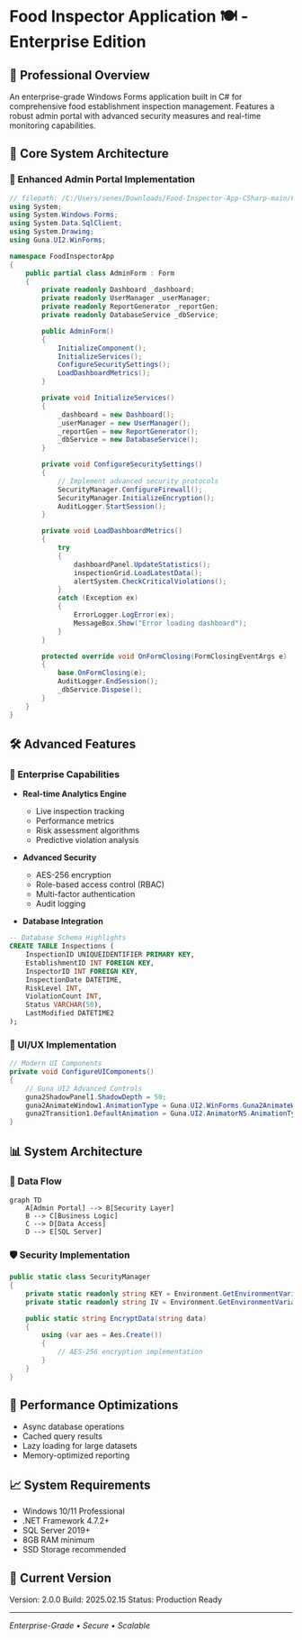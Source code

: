 # Food Inspector Application 🍽️ - Enterprise Edition

## 🌟 Professional Overview
An enterprise-grade Windows Forms application built in C# for comprehensive food establishment inspection management. Features a robust admin portal with advanced security measures and real-time monitoring capabilities.

## 🎯 Core System Architecture

### 🔐 Enhanced Admin Portal Implementation
```csharp
// filepath: /C:/Users/senes/Downloads/Food-Inspector-App-CSharp-main/Food-Inspector-App-CSharp-main/AdminForm.cs
using System;
using System.Windows.Forms;
using System.Data.SqlClient;
using System.Drawing;
using Guna.UI2.WinForms;

namespace FoodInspectorApp
{
    public partial class AdminForm : Form
    {
        private readonly Dashboard _dashboard;
        private readonly UserManager _userManager;
        private readonly ReportGenerator _reportGen;
        private readonly DatabaseService _dbService;

        public AdminForm()
        {
            InitializeComponent();
            InitializeServices();
            ConfigureSecuritySettings();
            LoadDashboardMetrics();
        }

        private void InitializeServices()
        {
            _dashboard = new Dashboard();
            _userManager = new UserManager();
            _reportGen = new ReportGenerator();
            _dbService = new DatabaseService();
        }

        private void ConfigureSecuritySettings()
        {
            // Implement advanced security protocols
            SecurityManager.ConfigureFirewall();
            SecurityManager.InitializeEncryption();
            AuditLogger.StartSession();
        }

        private void LoadDashboardMetrics()
        {
            try
            {
                dashboardPanel.UpdateStatistics();
                inspectionGrid.LoadLatestData();
                alertSystem.CheckCriticalViolations();
            }
            catch (Exception ex)
            {
                ErrorLogger.LogError(ex);
                MessageBox.Show("Error loading dashboard");
            }
        }

        protected override void OnFormClosing(FormClosingEventArgs e)
        {
            base.OnFormClosing(e);
            AuditLogger.EndSession();
            _dbService.Dispose();
        }
    }
}
```

## 🛠️ Advanced Features

### 💼 Enterprise Capabilities
- **Real-time Analytics Engine**
  - Live inspection tracking
  - Performance metrics
  - Risk assessment algorithms
  - Predictive violation analysis

- **Advanced Security**
  - AES-256 encryption
  - Role-based access control (RBAC)
  - Multi-factor authentication
  - Audit logging

- **Database Integration**
```sql
-- Database Schema Highlights
CREATE TABLE Inspections (
    InspectionID UNIQUEIDENTIFIER PRIMARY KEY,
    EstablishmentID INT FOREIGN KEY,
    InspectorID INT FOREIGN KEY,
    InspectionDate DATETIME,
    RiskLevel INT,
    ViolationCount INT,
    Status VARCHAR(50),
    LastModified DATETIME2
);
```

### 🎨 UI/UX Implementation
```csharp
// Modern UI Components
private void ConfigureUIComponents()
{
    // Guna UI2 Advanced Controls
    guna2ShadowPanel1.ShadowDepth = 50;
    guna2AnimateWindow1.AnimationType = Guna.UI2.WinForms.Guna2AnimateWindow.AnimateWindowType.AW_CENTER;
    guna2Transition1.DefaultAnimation = Guna.UI2.AnimatorNS.AnimationType.Leaf;
}
```

## 📊 System Architecture

### 🔄 Data Flow
```mermaid
graph TD
    A[Admin Portal] --> B[Security Layer]
    B --> C[Business Logic]
    C --> D[Data Access]
    D --> E[SQL Server]
```

### 🛡️ Security Implementation
```csharp
public static class SecurityManager
{
    private static readonly string KEY = Environment.GetEnvironmentVariable("ENCRYPTION_KEY");
    private static readonly string IV = Environment.GetEnvironmentVariable("ENCRYPTION_IV");

    public static string EncryptData(string data)
    {
        using (var aes = Aes.Create())
        {
            // AES-256 encryption implementation
        }
    }
}
```

## 🚀 Performance Optimizations
- Async database operations
- Cached query results
- Lazy loading for large datasets
- Memory-optimized reporting

## 📈 System Requirements
- Windows 10/11 Professional
- .NET Framework 4.7.2+
- SQL Server 2019+
- 8GB RAM minimum
- SSD Storage recommended

## 🔄 Current Version
Version: 2.0.0
Build: 2025.02.15
Status: Production Ready

---
*Enterprise-Grade • Secure • Scalable*
